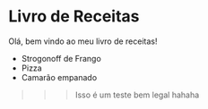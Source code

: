 # Livro de Receitas

Olá, bem vindo ao meu livro de receitas!

 - Strogonoff de Frango 
 - Pizza
 - Camarão empanado

>>> Isso é um teste bem legal hahaha
